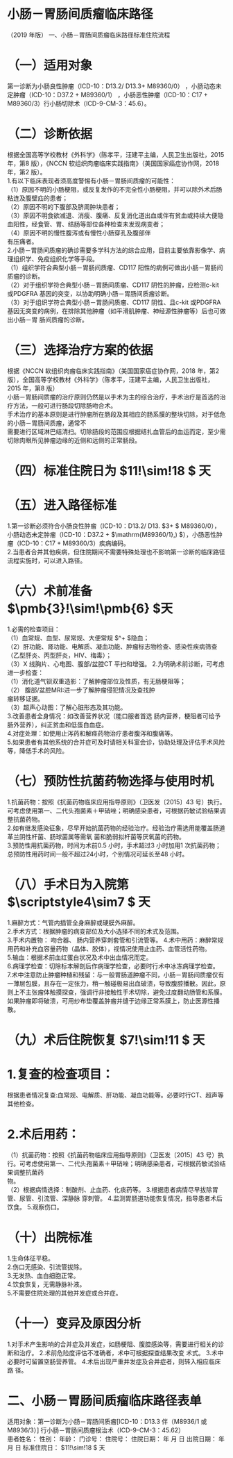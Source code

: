 # 小肠－胃肠间质瘤临床路径  
（2019 年版） 一、小肠－胃肠间质瘤临床路径标准住院流程  
# （一）适用对象  
第一诊断为小肠良性肿瘤（ICD-10：D13.2/ D13.3+ M89360/0） ，小肠动态未定肿瘤（ICD-10：D37.2 + M89360/1） ，小肠恶性肿瘤（ICD-10：C17 + M89360/3）行小肠切除术（ICD-9-CM-3：45.6）。  
# （二）诊断依据  
根据全国高等学校教材《外科学》（陈孝平，汪建平主编，人民卫生出版社，2015 年，第8 版），《NCCN 软组织肉瘤临床实践指南》（美国国家癌症协作网，2018 年，第2 版）。  
1.有以下临床表现者须高度警惕有小肠－胃肠间质瘤的可能性：  
（1）原因不明的小肠梗阻，或反复发作的不完全性小肠梗阻，并可以除外术后肠粘连及腹壁疝的患者；  
（2）原因不明的下腹部及脐周肿块患者；  
（3）原因不明食欲减退、消瘦、腹痛、反复消化道出血或伴有贫血或持续大便隐血阳性，经食管、胃、结肠等部位各种检查未发现病变者；  
（4）原因不明的慢性腹泻或有慢性小肠穿孔及腹部伴  
有压痛者。  
2.小肠－胃肠间质瘤的确诊需要多学科方法的综合应用，目前主要依靠影像学、病理组织学、免疫组织化学等手段。  
（1）组织学符合典型小肠－胃肠间质瘤、CD117 阳性的病例可做出小肠－胃肠间质瘤的诊断。  
（2）对于组织学符合典型小肠－胃肠间质瘤、CD117 阴性的肿瘤，应检测c-kit 或PDGFRA 基因的突变，以协助明确小肠－胃肠间质瘤诊断。  
（3）对于组织学符合典型小肠－胃肠间质瘤、CD117 阴性、且c-kit 或PDGFRA 基因无突变的病例，在排除其他肿瘤（如平滑肌肿瘤、神经源性肿瘤等）后也可做出小肠－胃 肠间质瘤的诊断。  
# （三）选择治疗方案的依据  
根据《NCCN 软组织肉瘤临床实践指南》（美国国家癌症协作网，2018 年，第2 版），全国高等学校教材《外科学》（陈孝平，汪建平主编，人民卫生出版社，2015 年，第8 版）  
小肠－胃肠间质瘤的治疗原则仍然是以手术为主的综合治疗，手术治疗是首选的治疗方法，一般可进行肠段切除肠吻合术。  
手术治疗的基本原则是进行肿瘤所在肠段及其相应的肠系膜的整块切除，对于低危的小肠－胃肠间质瘤，通常不  
需要进行区域淋巴结清扫。切除肠段的范围应根据结扎血管后的血运而定，至少需切除肉眼所见肿瘤边缘的近侧和远侧的正常肠段。  
# （四）标准住院日为 $11\!\sim\!18 $ 天  
# （五）进入路径标准  
1.第一诊断必须符合小肠良性肿瘤（ICD-10：D13.2/ D13. $3+ $ M89360/0），小肠动态未定肿瘤（ICD-10：D37.2 + $\mathrm{M89360/1}\,) $），小肠恶性肿瘤（ICD-10：C17 + M89360/3）疾病编码。  
2.当患者合并其他疾病，但住院期间不需要特殊处理也不影响第一诊断的临床路径流程实施时，可以进入路径。  
# （六）术前准备 $\pmb{3}\!\sim\!\pmb{6} $天  
1.必需的检查项目：  
（1）血常规、血型、尿常规、大便常规 $^+ $隐血；  
（2）肝功能、肾功能、电解质、凝血功能、肿瘤标志物检查、感染性疾病筛查（乙型肝炎、丙型肝炎，HIV、梅毒）；  
（3）X 线胸片、心电图、腹部/盆腔CT 平扫和增强。 2.为明确术前诊断，可考虑进一步检查：  
（1）消化道气钡双重造影：了解肿瘤部位及性质，有无肠梗阻等；  
（2） 腹部/盆腔MRI:进一步了解肿瘤侵犯情况及查找肿  
瘤转移证据。  
（3）超声心动图：了解心脏形态及其功能。  
3.改善患者全身情况：如改善营养状况（能口服者首选 肠内营养，梗阻者可给予肠外营养），纠正贫血和低蛋白血症。  
4.对症处理：如使用止泻药和解痉药物治疗患者腹泻和腹痛等。  
5.如果患者有其他系统的合并症可及时请相关科室会诊，协助处理及评估手术风险等，降低手术的风险。  
# （七）预防性抗菌药物选择与使用时机  
1.抗菌药物：按照《抗菌药物临床应用指导原则》（卫医发〔2015〕43 号）执行。可考虑使用第一、二代头孢菌素＋甲硝唑；明确感染患者，可根据药敏试验结果调整抗菌药物。  
2.如有继发感染征象，尽早开始抗菌药物的经验治疗。经验治疗需选用能覆盖肠道革兰阴性杆菌、肠球菌属等需氧 菌和脆弱拟杆菌等厌氧菌的药物。  
3.预防性用抗菌药物，时间为术前0.5 小时，手术超过3 小时加用1 次抗菌药物；总预防性用药时间一般不超过24小时，个别情况可延长至48 小时。  
# （八）手术日为入院第 $\scriptstyle4\sim7 $ 天  
1.麻醉方式：气管内插管全身麻醉或硬膜外麻醉。  
2.手术方式：根据肿瘤的病变部位及大小选择不同的术式及范围。  
3.手术内置物： 吻合器、 肠内营养穿刺套管和引流管等。 4.术中用药：麻醉常规用药和补充血容量药物（晶体、胶体），视情况使用止血药、血管活性药物。  
5.输血：根据术前血红蛋白状况及术中出血情况而定。  
6.病理学检查：切除标本解剖后作病理学检查，必要时行术中冰冻病理学检查。  
7.术中注意防止肿瘤种植和残留：与一般胃肠道肿瘤不同，小肠－胃肠间质瘤仅有一薄层包膜，且存在一定张力，稍一触碰极易出血破溃，导致腹腔播散。因此，原则上不主张瘤体触摸探查，强调行非接触性手术切除，避免过度翻动肠管和系膜。如果肿瘤即将破溃，可用纱布垫覆盖肿瘤并缝于边缘正常系膜上，防止医源性播散。  
# （九）术后住院恢复 $7\!\sim\!11 $ 天  
# 1.复查的检查项目：  
根据患者情况复查:血常规、电解质、肝功能、凝血功能等。必要时行CT、超声等其他检查。  
# 2.术后用药：  
（1）抗菌药物：按照《抗菌药物临床应用指导原则》（卫医发〔2015〕43 号）执行。可考虑使用第一、二代头孢菌素＋甲硝唑；明确感染患者，可根据药敏试验结果调整抗菌药  
物。  
（2）根据病情选择：制酸剂、止血药、化痰药等。 3.根据患者病情尽早拔除胃管、尿管、引流管、深静脉 穿刺管。 4.监测胃肠道功能恢复情况，指导患者术后饮食。 5.观察伤口。  
# （十）出院标准  
1.生命体征平稳。  
2.伤口无感染、引流管拔除。  
3.无发热、血白细胞正常。  
4.饮食恢复，无需静脉补液。  
5.不需要住院处理的其他并发症或合并症。  
# （十一）变异及原因分析  
1.对手术产生影响的合并症及并发症，如肠梗阻、腹腔感染等，需要进行相关的诊断和治疗。 2.术前危险度评估不准确者，术中可根据探查结果改变 术式。 3.术中必要时可留置空肠营养管。 4.术后出现严重并发症及合并症者，则转入相应临床路 径。  
# 二、小肠－胃肠间质瘤临床路径表单  
适用对象：第一诊断为小肠－胃肠间质瘤[ICD-10：D13.3 伴（M8936/1 或M8936/3）] 行小肠－胃肠间质瘤根治术（ICD-9-CM-3：45.62）  
患者姓名：          性别：      年龄：    门诊号：       住院号：          住院日期：    年   月   日 出院日期：    年   月  日 标准住院日： $11\!\sim\!18 $ 天  
